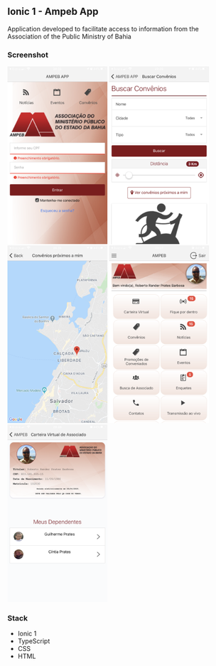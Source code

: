 ## Ionic 1 - Ampeb App
Application developed to facilitate access to information from the Association of the Public Ministry of Bahia

### Screenshot
<img src="/resources/IMG_7303.PNG" alt="alt text" height="400px">
<img src="/resources/IMG_7304.PNG" alt="alt text" height="400px">
<img src="/resources/IMG_7305.PNG" alt="alt text" height="400px">
<img src="/resources/IMG_7306.PNG" alt="alt text" height="400px">
<img src="/resources/IMG_7308.PNG" alt="alt text" height="400px">


### Stack
* Ionic 1
* TypeScript
* CSS
* HTML